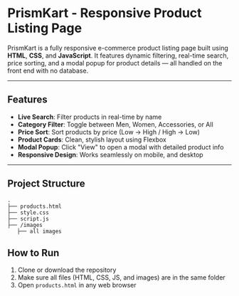 #  PrismKart - Responsive Product Listing Page

PrismKart is a fully responsive e-commerce product listing page built using **HTML**, **CSS**, and **JavaScript**. It features dynamic filtering, real-time search, price sorting, and a modal popup for product details — all handled on the front end with no database.

---

##  Features

-  **Live Search**: Filter products in real-time by name
-  **Category Filter**: Toggle between Men, Women, Accessories, or All
-  **Price Sort**: Sort products by price (Low → High / High → Low)
-  **Product Cards**: Clean, stylish layout using Flexbox
-  **Modal Popup**: Click "View" to open a modal with detailed product info
-  **Responsive Design**: Works seamlessly on mobile, and desktop

---

## Project Structure
```
.
├── products.html
├── style.css
├── script.js
├── /images
   ├── all images

```

## How to Run

1. Clone or download the repository
2. Make sure all files (HTML, CSS, JS, and images) are in the same folder
3. Open `products.html` in any web browser